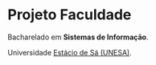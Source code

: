 # Projeto Faculdade

Bacharelado em **Sistemas de Informação**.

Universidade [Estácio de Sá (UNESA)](https://estacio.br/).